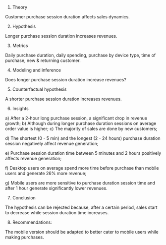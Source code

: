 1. Theory

Customer purchase session duration affects sales dynamics.

2. Hypothesis

Longer purchase session duration increases revenues.

3. Metrics

Daily purchase duration, daily spending, purchase by device type, time of purchase, new & returning customer.


4. Modeling and inference

Does longer purchase session duration increase revenues?


5. Counterfactual hypothesis

A shorter purchase session duration increases revenues.

6. Insights

a) After a 2-hour long purchase session, a significant drop in revenue growth;
b) Although during longer purchase duration sessions on average order value is higher;
c) The majority of sales are done by new customers;

d) The shortest (0 - 5 min) and the longest (2 - 24 hours) purchase duration session negatively affect revenue generation;

e) Purchase session duration time between 5 minutes and 2 hours positively affects revenue generation;

f) Desktop users on average spend more time before purchase than mobile users and generate  26% more revenue;

g) Mobile users are more sensitive to purchase duration session time and after 1 hour generate significantly lower revenues.

7. Conclusion

The hypothesis can be rejected because, after a certain period, sales start to decrease while session duration time increases.

8. Recommendations:

The mobile version should be adapted to better cater to mobile users while making purchases.
